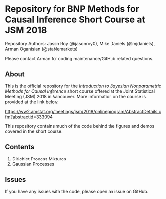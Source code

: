 # Repository for BNP Methods for Causal Inference Short Course at JSM 2018
Repository Authors: Jason Roy (@jasonroy0), Mike Daniels (@mjdaniels), Arman Oganisian (@stablemarkets)

Please contact Arman for coding maintenance/GitHub related questions.

## About
This is the official repository for the *Introduction to Bayesian Nonparametric Methods for Causal Inference* short course offered at the Joint Statistical Meeting (JSM) 2018 in Vancouver. More information on the course is provided at the link below.

https://ww2.amstat.org/meetings/jsm/2018/onlineprogram/AbstractDetails.cfm?abstractid=333094

This repository contains much of the code behind the figures and demos covered in the short course.

## Contents

1. Dirichlet Process Mixtures
2. Gaussian Processes

## Issues
If you have any issues with the code, please open an issue on GitHub.
